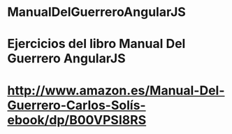 # ManualDelGuerreroAngularJS
# Ejercicios del libro Manual Del Guerrero AngularJS
# http://www.amazon.es/Manual-Del-Guerrero-Carlos-Solís-ebook/dp/B00VPSI8RS
